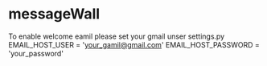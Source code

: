 # messageWall

To enable welcome eamil
please set your gmail unser settings.py
EMAIL_HOST_USER = 'your_gamil@gmail.com'
EMAIL_HOST_PASSWORD = 'your_password'
